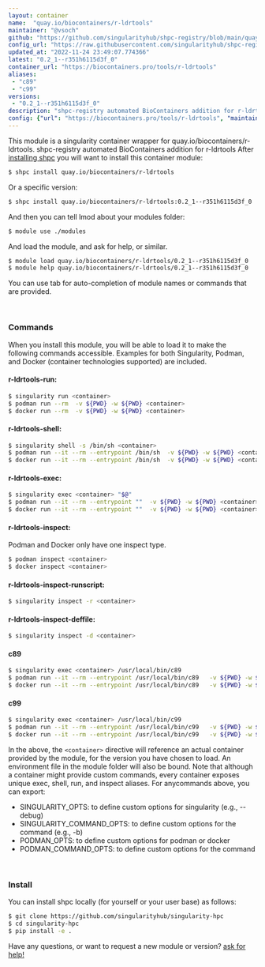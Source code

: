 ```yaml
---
layout: container
name:  "quay.io/biocontainers/r-ldrtools"
maintainer: "@vsoch"
github: "https://github.com/singularityhub/shpc-registry/blob/main/quay.io/biocontainers/r-ldrtools/container.yaml"
config_url: "https://raw.githubusercontent.com/singularityhub/shpc-registry/main/quay.io/biocontainers/r-ldrtools/container.yaml"
updated_at: "2022-11-24 23:49:07.774366"
latest: "0.2_1--r351h6115d3f_0"
container_url: "https://biocontainers.pro/tools/r-ldrtools"
aliases:
 - "c89"
 - "c99"
versions:
 - "0.2_1--r351h6115d3f_0"
description: "shpc-registry automated BioContainers addition for r-ldrtools"
config: {"url": "https://biocontainers.pro/tools/r-ldrtools", "maintainer": "@vsoch", "description": "shpc-registry automated BioContainers addition for r-ldrtools", "latest": {"0.2_1--r351h6115d3f_0": "sha256:82fc67d0267b7f23f65422fb8d375cb7817fbfade7633330ea5744e795af7672"}, "tags": {"0.2_1--r351h6115d3f_0": "sha256:82fc67d0267b7f23f65422fb8d375cb7817fbfade7633330ea5744e795af7672"}, "docker": "quay.io/biocontainers/r-ldrtools", "aliases": {"c89": "/usr/local/bin/c89", "c99": "/usr/local/bin/c99"}}
---
```


This module is a singularity container wrapper for quay.io/biocontainers/r-ldrtools.
shpc-registry automated BioContainers addition for r-ldrtools
After [installing shpc](#install) you will want to install this container module:


```bash
$ shpc install quay.io/biocontainers/r-ldrtools
```

Or a specific version:

```bash
$ shpc install quay.io/biocontainers/r-ldrtools:0.2_1--r351h6115d3f_0
```

And then you can tell lmod about your modules folder:

```bash
$ module use ./modules
```

And load the module, and ask for help, or similar.

```bash
$ module load quay.io/biocontainers/r-ldrtools/0.2_1--r351h6115d3f_0
$ module help quay.io/biocontainers/r-ldrtools/0.2_1--r351h6115d3f_0
```

You can use tab for auto-completion of module names or commands that are provided.

<br>

### Commands

When you install this module, you will be able to load it to make the following commands accessible.
Examples for both Singularity, Podman, and Docker (container technologies supported) are included.

#### r-ldrtools-run:

```bash
$ singularity run <container>
$ podman run --rm  -v ${PWD} -w ${PWD} <container>
$ docker run --rm  -v ${PWD} -w ${PWD} <container>
```

#### r-ldrtools-shell:

```bash
$ singularity shell -s /bin/sh <container>
$ podman run --it --rm --entrypoint /bin/sh  -v ${PWD} -w ${PWD} <container>
$ docker run --it --rm --entrypoint /bin/sh  -v ${PWD} -w ${PWD} <container>
```

#### r-ldrtools-exec:

```bash
$ singularity exec <container> "$@"
$ podman run --it --rm --entrypoint ""  -v ${PWD} -w ${PWD} <container> "$@"
$ docker run --it --rm --entrypoint ""  -v ${PWD} -w ${PWD} <container> "$@"
```

#### r-ldrtools-inspect:

Podman and Docker only have one inspect type.

```bash
$ podman inspect <container>
$ docker inspect <container>
```

#### r-ldrtools-inspect-runscript:

```bash
$ singularity inspect -r <container>
```

#### r-ldrtools-inspect-deffile:

```bash
$ singularity inspect -d <container>
```


#### c89

```bash
$ singularity exec <container> /usr/local/bin/c89
$ podman run --it --rm --entrypoint /usr/local/bin/c89   -v ${PWD} -w ${PWD} <container> -c " $@"
$ docker run --it --rm --entrypoint /usr/local/bin/c89   -v ${PWD} -w ${PWD} <container> -c " $@"
```


#### c99

```bash
$ singularity exec <container> /usr/local/bin/c99
$ podman run --it --rm --entrypoint /usr/local/bin/c99   -v ${PWD} -w ${PWD} <container> -c " $@"
$ docker run --it --rm --entrypoint /usr/local/bin/c99   -v ${PWD} -w ${PWD} <container> -c " $@"
```



In the above, the `<container>` directive will reference an actual container provided
by the module, for the version you have chosen to load. An environment file in the
module folder will also be bound. Note that although a container
might provide custom commands, every container exposes unique exec, shell, run, and
inspect aliases. For anycommands above, you can export:

 - SINGULARITY_OPTS: to define custom options for singularity (e.g., --debug)
 - SINGULARITY_COMMAND_OPTS: to define custom options for the command (e.g., -b)
 - PODMAN_OPTS: to define custom options for podman or docker
 - PODMAN_COMMAND_OPTS: to define custom options for the command

<br>

### Install

You can install shpc locally (for yourself or your user base) as follows:

```bash
$ git clone https://github.com/singularityhub/singularity-hpc
$ cd singularity-hpc
$ pip install -e .
```

Have any questions, or want to request a new module or version? [ask for help!](https://github.com/singularityhub/singularity-hpc/issues)